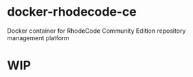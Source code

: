 # docker-rhodecode-ce
Docker container for RhodeCode Community Edition repository management platform

# WIP
